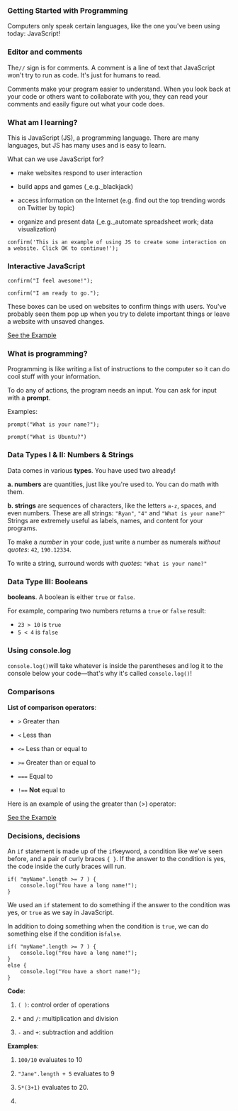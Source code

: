 ### Getting Started with Programming

Computers only speak certain languages, like the one you've been using today: JavaScript!

### Editor and comments

The`//` sign is for comments. A comment is a line of text that JavaScript won't try to run as code. It's just for humans to read.

Comments make your program easier to understand. When you look back at your code or others want to collaborate with you, they can read your comments and easily figure out what your code does.

### What am I learning?

This is JavaScript \(JS\), a programming language. There are many languages, but JS has many uses and is easy to learn.

What can we use JavaScript for?

* make websites respond to user interaction

* build apps and games \(\_e.g.\_blackjack\)

* access information on the Internet \(e.g. find out the top trending words on Twitter by topic\)

* organize and present data \(\_e.g.\_automate spreadsheet work; data visualization\)


`confirm('This is an example of using JS to create some interaction on a website. Click OK to continue!');`

### Interactive JavaScript

`confirm("I feel awesome!");`

`confirm("I am ready to go.");`

These boxes can be used on websites to confirm things with users. You've probably seen them pop up when you try to delete important things or leave a website with unsaved changes.

[See the Example](https://denishromenko.gitbooks.io/codeacademy_doc/content/js/get_started/ex1.html)

### **What is programming?**

Programming is like writing a list of instructions to the computer so it can do cool stuff with your information.

To do any of actions, the program needs an input. You can ask for input with a **prompt**.

Examples:

`prompt("What is your name?");`

`prompt("What is Ubuntu?")`

### **Data Types I & II: Numbers & Strings**

Data comes in various **types**. You have used two already!

**a. numbers** are quantities, just like you're used to. You can do math with them.

**b. strings** are sequences of characters, like the letters `a-z`, spaces, and even numbers. These are all strings: `"Ryan"`, `"4"` and `"What is your name?"` Strings are extremely useful as labels, names, and content for your programs.

To make a _number_ in your code, just write a number as numerals _without quotes_: `42`, `190.12334`.

To write a string, surround words _with quotes_: `"What is your name?"`

### **Data Type III: Booleans**

**booleans**. A boolean is either `true` or `false`.

For example, comparing two numbers returns a `true` or `false` result:

* `23 > 10` is `true`
* `5 < 4` is `false`

### **Using console.log**

`console.log()`will take whatever is inside the parentheses and log it to the console below your code—that's why it's called `console.log()`!

### **Comparisons**

**List of comparison operators**:

* `>` Greater than

* `<` Less than

* `<=` Less than or equal to

* `>=` Greater than or equal to

* `===` Equal to

* `!==` **Not** equal to


Here is an example of using the greater than \(&gt;\) operator:

[See the Example](https://denishromenko.gitbooks.io/codeacademy_doc/content/js/get_started/ex2.html)

### **Decisions, decisions**

An `if` statement is made up of the `if`keyword, a condition like we've seen before, and a pair of curly braces `{ }`. If the answer to the condition is yes, the code inside the curly braces will run.

```
if( "myName".length >= 7 ) {
    console.log("You have a long name!");
}
```

We used an `if` statement to do something if the answer to the condition was yes, or `true` as we say in JavaScript.

In addition to doing something when the condition is `true`, we can do something else if the condition is`false`.

```
if( "myName".length >= 7 ) {
    console.log("You have a long name!");
}
else {
    console.log("You have a short name!");  
}
```

**Code**:

1. `( )`: control order of operations

2. `*` and `/`: multiplication and division

3. `-` and `+`: subtraction and addition


**Examples**:

1. `100/10` evaluates to 10

2. `"Jane".length + 5` evaluates to 9

3. `5*(3+1)` evaluates to 20.

4. 

